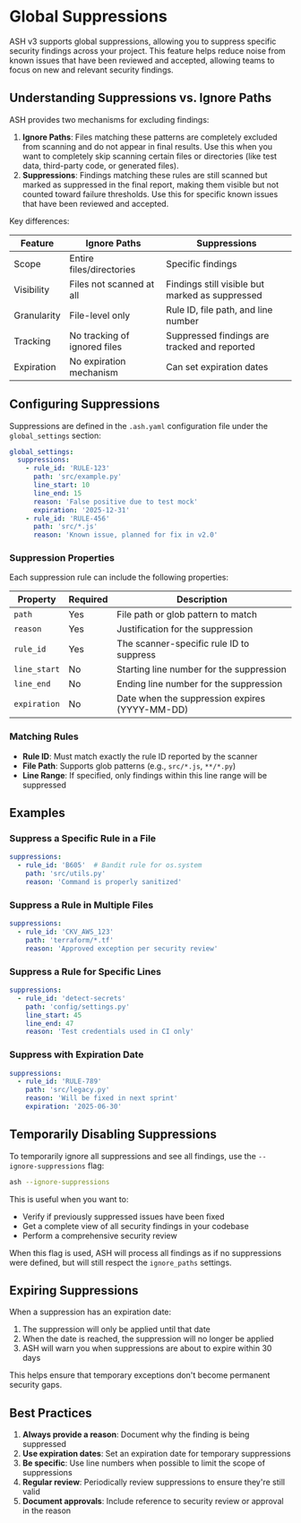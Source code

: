 # Global Suppressions

ASH v3 supports global suppressions, allowing you to suppress specific security findings across your project. This feature helps reduce noise from known issues that have been reviewed and accepted, allowing teams to focus on new and relevant security findings.

## Understanding Suppressions vs. Ignore Paths

ASH provides two mechanisms for excluding findings:

1. **Ignore Paths**: Files matching these patterns are completely excluded from scanning and do not appear in final results. Use this when you want to completely skip scanning certain files or directories (like test data, third-party code, or generated files).
2. **Suppressions**: Findings matching these rules are still scanned but marked as suppressed in the final report, making them visible but not counted toward failure thresholds. Use this for specific known issues that have been reviewed and accepted.

Key differences:

| Feature     | Ignore Paths                 | Suppressions                                    |
|-------------|------------------------------|-------------------------------------------------|
| Scope       | Entire files/directories     | Specific findings                               |
| Visibility  | Files not scanned at all     | Findings still visible but marked as suppressed |
| Granularity | File-level only              | Rule ID, file path, and line number             |
| Tracking    | No tracking of ignored files | Suppressed findings are tracked and reported    |
| Expiration  | No expiration mechanism      | Can set expiration dates                        |

## Configuring Suppressions

Suppressions are defined in the `.ash.yaml` configuration file under the `global_settings` section:

```yaml
global_settings:
  suppressions:
    - rule_id: 'RULE-123'
      path: 'src/example.py'
      line_start: 10
      line_end: 15
      reason: 'False positive due to test mock'
      expiration: '2025-12-31'
    - rule_id: 'RULE-456'
      path: 'src/*.js'
      reason: 'Known issue, planned for fix in v2.0'
```

### Suppression Properties

Each suppression rule can include the following properties:

| Property     | Required | Description                                    |
|--------------|----------|------------------------------------------------|
| `path`       | Yes      | File path or glob pattern to match             |
| `reason`     | Yes      | Justification for the suppression              |
| `rule_id`    | Yes      | The scanner-specific rule ID to suppress       |
| `line_start` | No       | Starting line number for the suppression       |
| `line_end`   | No       | Ending line number for the suppression         |
| `expiration` | No       | Date when the suppression expires (YYYY-MM-DD) |

### Matching Rules

- **Rule ID**: Must match exactly the rule ID reported by the scanner
- **File Path**: Supports glob patterns (e.g., `src/*.js`, `**/*.py`)
- **Line Range**: If specified, only findings within this line range will be suppressed

## Examples

### Suppress a Specific Rule in a File

```yaml
suppressions:
  - rule_id: 'B605'  # Bandit rule for os.system
    path: 'src/utils.py'
    reason: 'Command is properly sanitized'
```

### Suppress a Rule in Multiple Files

```yaml
suppressions:
  - rule_id: 'CKV_AWS_123'
    path: 'terraform/*.tf'
    reason: 'Approved exception per security review'
```

### Suppress a Rule for Specific Lines

```yaml
suppressions:
  - rule_id: 'detect-secrets'
    path: 'config/settings.py'
    line_start: 45
    line_end: 47
    reason: 'Test credentials used in CI only'
```

### Suppress with Expiration Date

```yaml
suppressions:
  - rule_id: 'RULE-789'
    path: 'src/legacy.py'
    reason: 'Will be fixed in next sprint'
    expiration: '2025-06-30'
```

## Temporarily Disabling Suppressions

To temporarily ignore all suppressions and see all findings, use the `--ignore-suppressions` flag:

```bash
ash --ignore-suppressions
```

This is useful when you want to:

- Verify if previously suppressed issues have been fixed
- Get a complete view of all security findings in your codebase
- Perform a comprehensive security review

When this flag is used, ASH will process all findings as if no suppressions were defined, but will still respect the `ignore_paths` settings.

## Expiring Suppressions

When a suppression has an expiration date:

1. The suppression will only be applied until that date
2. When the date is reached, the suppression will no longer be applied
3. ASH will warn you when suppressions are about to expire within 30 days

This helps ensure that temporary exceptions don't become permanent security gaps.

## Best Practices

1. **Always provide a reason**: Document why the finding is being suppressed
2. **Use expiration dates**: Set an expiration date for temporary suppressions
3. **Be specific**: Use line numbers when possible to limit the scope of suppressions
4. **Regular review**: Periodically review suppressions to ensure they're still valid
5. **Document approvals**: Include reference to security review or approval in the reason